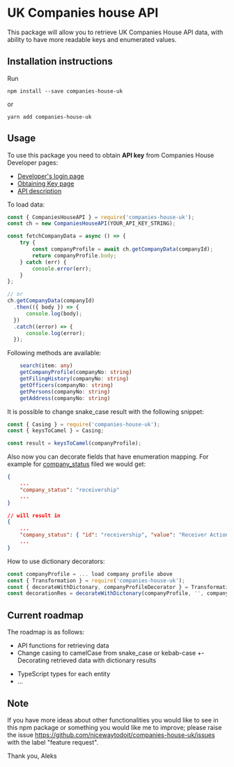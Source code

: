 # UK Companies house API

This package will allow you to retrieve UK Companies House API data, with ability to have more readable keys and enumerated values. 

## Installation instructions
Run 

```npm install --save companies-house-uk```

or 

```yarn add companies-house-uk```

## Usage
To use this package you need to obtain **API key** from Companies House Developer pages:

- [Developer's login page](https://developer.company-information.service.gov.uk/signin)
- [Obtaining Key page](https://developer.company-information.service.gov.uk/manage-applications)
- [API description](https://developer-specs.company-information.service.gov.uk/companies-house-public-data-api/reference)


To load data:
```js
const { CompaniesHouseAPI } = require('companies-house-uk');
const ch = new CompaniesHouseAPI(YOUR_API_KEY_STRING);

const fetchCompanyData = async () => {
    try {
        const companyProfile = await ch.getCompanyData(companyId);
        return companyProfile.body;
    } catch (err) {
        console.error(err);
    }
};

// or
ch.getCompanyData(companyId)
  .then(({ body }) => {
      console.log(body);
  })
  .catch((error) => {
      console.log(error);
  });
```

Following methods are available:
```ts
    search(item: any)
    getCompanyProfile(companyNo: string)
    getFilingHistory(companyNo: string)
    getOfficers(companyNo: string)
    getPersons(companyNo: string)
    getAddress(companyNo: string)
```

It is possible to change snake_case result with the following snippet:
```js
const { Casing } = require('companies-house-uk');
const { keysToCamel } = Casing;

const result = keysToCamel(companyProfile);
```

Also now you can decorate fields that have enumeration mapping.
For example for [company_status](https://developer-specs.company-information.service.gov.uk/companies-house-public-data-api/resources/companyprofile?v=latest) filed we would get:
```json
{
    ...
    "company_status": "receivership"
    ...
}

// will result in
{
    ...
    "company_status": { "id": "receivership", "value": "Receiver Action"
    ...
}
```

How to use dictionary decorators:
```js 
const companyProfile = ... load company profile above
const { Transformation } = require('companies-house-uk');
const { decorateWithDictonary, companyProfileDecorator } = Transformation;
const decorationRes = decorateWithDictonary(companyProfile, '', companyProfileDecorator);
```


## Current roadmap
The roadmap is as follows:
+ API functions for retrieving data
+ Change casing to camelCase from snake_case or kebab-case
+- Decorating retrieved data with dictionary results 
- TypeScript types for each entity
- ...


## Note
If you have more ideas about other functionalities you would like to see in this npm package or something you would like me to improve; please raise the issue https://github.com/nicewaytodoit/companies-house-uk/issues with the label "feature request".

Thank you,
Aleks
